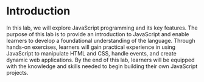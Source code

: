 # Introduction

In this lab, we will explore JavaScript programming and its key features. The purpose of this lab is to provide an introduction to JavaScript and enable learners to develop a foundational understanding of the language. Through hands-on exercises, learners will gain practical experience in using JavaScript to manipulate HTML and CSS, handle events, and create dynamic web applications. By the end of this lab, learners will be equipped with the knowledge and skills needed to begin building their own JavaScript projects.
